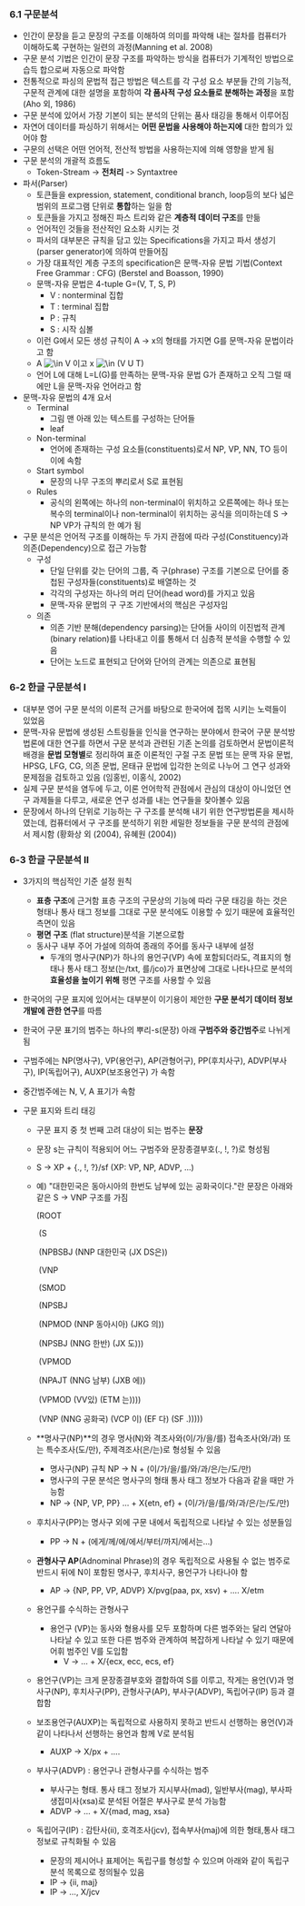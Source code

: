 ### 6.1 구문분석

+ 인간이 문장을 듣고 문장의 구조를 이해하여 의미를 파악해 내는 절차를 컴퓨터가 이해하도록 구현하는 일련의 과정(Manning et al. 2008)
+ 구문 분석 기법은 인간이 문장 구조를 파악하는 방식을 컴퓨터가 기계적인 방법으로 습득 합으로써 자동으로 파악함
+ 전통적으로 파싱의 문법적 접근 방법은 텍스트를 각 구성 요소 부분들 간의 기능적, 구문적 관계에 대한 설명을 포함하여 **각 품사적 구성 요소들로 분해하는 과정**을 포함 (Aho 외, 1986)
+ 구문 분석에 있어서 가장 기본이 되는 분석의 단위는 품사 태깅을 통해서 이루어짐
+ 자연어 데이터를 파싱하기 위해서는 **어떤 문법을 사용해야 하는지에** 대한 합의가 있어야 함
+ 구문의 선택은 어떤 언어적, 전산적 방법을 사용하는지에 의해 영향을 받게 됨
+ 구문 분석의 개괄적 흐름도
  + Token-Stream -> **전처리** -> Syntaxtree
+ 파서(Parser)
  + 토큰들을 expression, statement, conditional branch, loop등의 보다 넓은 범위의 프로그램 단위로 **통합**하는 일을 함
  + 토큰들을 가지고 정해진 파스 트리와 같은 **계층적 데이터 구조**를 만듦
  + 언어적인 것들을 전산적인 요소화 시키는 것
  + 파서의 대부분은 규칙을 담고 있는 Specifications을 가지고 파서 생성기(parser generator)에 의하여 만들어짐
  + 가장 대표적인 계층 구조의 specification은 문맥-자유 문법 기법(Context Free Grammar : CFG) (Berstel and Boasson, 1990)
  + 문맥-자유 문법은 4-tuple G=(V, T, S, P)
    + V : nonterminal 집합
    + T : terminal 집합
    + P : 규칙
    + S : 시작 심볼
  + 이런 G에서 모든 생성 규칙이 A -> x의 형태를 가지면 G를 문맥-자유 문법이라고 함
  + A  ![\in ](https://wikimedia.org/api/rest_v1/media/math/render/svg/6fe4d5b0a594c1da89b5e78e7dfbeed90bdcc32f) V 이고 x ![\in ](https://wikimedia.org/api/rest_v1/media/math/render/svg/6fe4d5b0a594c1da89b5e78e7dfbeed90bdcc32f) (V U T)
  + 언어 L에 대해 L=L(G)를 만족하는 문맥-자유 문법 G가 존재하고 오직 그럴 때에만 L을 문맥-자유 언어라고 함
+ 문맥-자유 문법의 4개 요서
  + Terminal
    + 그림 맨 아래 있는 텍스트를 구성하는 단어들
    + leaf
  + Non-terminal
    + 언어에 존재하는 구성 요소들(constituents)로서 NP, VP, NN, TO 등이 이에 속함
  + Start symbol
    + 문장의 나무 구조의 뿌리로서 S로 표현됨
  + Rules
    + 공식의 왼쪽에는 하나의 non-terminal이 위치하고 오른쪽에는 하나 또는 복수의 terminal이나 non-terminal이 위치하는 공식을 의미하는데 S -> NP VP가 규칙의 한 예가 됨
+ 구문 분석은 언어적 구조를 이해하는 두 가지 관점에 따라 구성(Constituency)과 의존(Dependency)으로 접근 가능함
  + 구성
    + 단일 단위를 갖는 단어의 그룹, 즉 구(phrase) 구조를 기본으로 단어를 중첩된 구성자들(constituents)로 배열하는 것
    + 각각의 구성자는 하나의 머리 단어(head word)를 가지고 있음
    + 문맥-자유 문법의 구 구조 기반에서의 핵심은 구성자임
  + 의존
    + 의존 기반 분해(dependency parsing)는 단어들 사이의 이진법적 관계(binary relation)를 나타내고 이를 통해서 더 심층적 분석을 수행할 수 있음
    + 단어는 노드로 표현되고 단어와 단어의 관계는 의존으로 표현됨

### 6-2 한글 구문분석 I

+ 대부분 영어 구문 분석의 이론적 근거를 바탕으로 한국어에 접목 시키는 노력들이 있었음
+ 문맥-자유 문법에 생성된 스트링들을 인식을 연구하는 분야에서 한국어 구문 분석방법론에 대한 연구를 하면서 구문 분석과 관련된 기존 논의를 검토하면서 문법이론적 배경을 **문법 모형별**로 정리하여 표준 이론적인 구절 구조 문법 또는 문맥 자유 문법, HPSG, LFG, CG, 의존 문법, 몬태규 문법에 입각한 논의로 나누어 그 연구 성과와 문제점을 검토하고 있음 (임홍빈, 이홍식, 2002)
+ 실제 구문 분석을 염두에 두고, 이론 언어학적 관점에서 관심의 대상이 아니었던 연구 과제들을 다루고, 새로운 연구 성과를 내는 연구들을 찾아볼수 있음
+ 문장에서 하나의 단위로 기능하는 구 구조를 분석해 내기 위한 연구방법론을 제시하였는데, 컴퓨터에서 구 구조를 분석하기 위한 세밀한 정보들을 구문 분석의 관점에서 제시함 (황화상 외 (2004), 유혜원 (2004))

### 6-3 한글 구문분석 II

+ 3가지의 핵심적인 기준 설정 원칙

  + **표층 구조**에 근거함 표층 구조의 구문상의 기능에 따라 구문 태깅을 하는 것은 형태나 통사 태그 정보를 그대로 구문 분석에도 이용할 수 있기 때문에 효율적인 측면이 있음
  + **평면 구조** (flat structure)분석을 기본으로함
  + 동사구 내부 주어 가설에 의하여 종래의 주어를 동사구 내부에 설정
    + 두개의 명사구(NP)가 하나의 용언구(VP) 속에 포함되더라도, 격표지의 형태나 통사 태그 정보(는/txt, 를/jco)가 표면상에 그대로 나타나므로 분석의 **효율성을 높이기 위해** 평면 구조를 사용할 수 있음

+ 한국어의 구문 표지에 있어서는 대부분이 이기용이 제안한 **구문 분석기 데이터 정보 개발에 관한 연구**를 따름

+ 한국어 구문 표기의 범주는 하나의 뿌리-s(문장) 아래 **구범주와 중간범주**로 나뉘게 됨

+ 구범주에는 NP(명사구), VP(용언구), AP(관형어구), PP(후치사구), ADVP(부사구), IP(독립어구), AUXP(보조용언구) 가 속함

+ 중간범주에는 N, V, A 표기가 속함

+ 구문 표지와 트리 태깅

  + 구문 표지 중 첫 번째 고려 대상이 되는 범주는 **문장**

  + 문장 s는 규칙이 적용되어 어느 구범주와 문장종결부호(., !, ?)로 형성됨

  + S -> XP + {., !, ?}/sf (XP: VP, NP, ADVP, ...)

  + 예) "대한민국은 동아시아의 한번도 남부에 있는 공화국이다."란 문장은 아래와 같은 S -> VNP 구조를 가짐

    (ROOT

    ​	(S

    ​		(NPBSBJ (NNP 대한민국 (JX DS은))

    ​		(VNP

    ​			(SMOD

    ​				(NPSBJ

    ​					(NPMOD (NNP 동아시아) (JKG 의))

    ​					(NPSBJ (NNG 한반) (JX 도)))

    ​				(VPMOD

    ​					(NPAJT (NNG 남부) (JXB 에))

    ​					(VPMOD (VV있) (ETM 는))))

    ​				(VNP (NNG 공화국) (VCP 이) (EF 다) (SF .)))))

  + **명사구(NP)**의 경우 명사(N)와 격조사와(이/가/을/를) 접속조사(와/과) 또는 특수조사(도/만), 주제격조사(은/는)로 형성될 수 있음

    + 명사구(NP) 규칙 NP -> N + (이/가/을/를/와/과/은/는/도/만)
    + 명사구의 구문 분석은 명사구의 형태 통사 태그 정보가 다음과 같을 때만 가능함
    + NP -> {NP, VP, PP} … + X{etn, ef} + (이/가/을/를/와/과/은/는/도/만)

  + 후치사구(PP)는 명사구 외에 구문 내에서 독립적으로 나타날 수 있는 성분들임

    + PP -> N + (에게/께/에/에서/부터/까지/에서는...)

  + **관형사구 AP**(Adnominal Phrase)의 경우 독립적으로 사용될 수 없는 범주로 반드시 뒤에 N이 포함된 명사구, 후치사구, 용언구가 나타나야 함

    + AP -> {NP, PP, VP, ADVP} X/pvg(paa, px, xsv) + …. X/etm

  + 용언구를 수식하는 관형사구

    + 용언구 (VP)는 동사와 형용사를 모두 포함하며 다른 범주와는 달리 연달아 나타날 수 있고 또한 다른 범주와 관계하여 복잡하게 나타날 수 있기 때문에 어휘 범주인 V를 도입함
      + V -> … + X/{ecx, ecc, ecs, ef}

  + 용언구(VP)는 크게 문장종결부호와 결합하여 S를 이루고, 작게는 용언(V)과 명사구(NP), 후치사구(PP), 관형사구(AP), 부사구(ADVP), 독립어구(IP) 등과 결합함

  + 보조용언구(AUXP)는 독립적으로 사용하지 못하고 반드시 선행하는 용언(V)과 같이 나타나서 선행하는 용언과 함께 V로 분석됨

    + AUXP -> X/px + ….

  + 부사구(ADVP) : 용언구나 관형사구를 수식하는 범주

    + 부사구는 형태. 통사 태그 정보가 지시부사(mad), 일반부사(mag), 부사파생접미사(xsa)로 분석된 어절은 부사구로 분석 가능함
    + ADVP -> … + X/{mad, mag, xsa}

  + 독립어구(IP) : 감탄사(ii), 호격조사(jcv), 접속부사(maj)에 의한 형태,통사 태그 정보로 규칙화될 수 있음

    + 문장의 제시어나 표제어는 독립구를 형성할 수 있으며 아래와 같이 독립구 분석 목록으로 정의될수 있음
    + IP -> {ii, maj}
    + IP -> …, X/jcv
